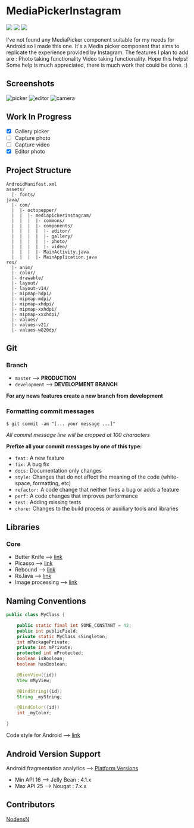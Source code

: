 # MediaPickerInstagram

[![](https://img.shields.io/badge/platform-android-orange.svg)](https://developer.android.com)
[![](https://img.shields.io/badge/min%20SDK-16-red.svg)](http://developer.android.com/about/dashboards/index.html)
[![](https://img.shields.io/badge/license-Apache%202-blue.svg)](https://github.com/NodensN/MediaPickerInstagram/blob/master/LICENSE)

I've not found any MediaPicker component suitable for my needs for Android so I made this one.
It's a Media picker component that aims to replicate the experience provided by Instagram.
The features I plan to add are : Photo taking functionality Video taking functionality.
Hope this helps! Some help is much appreciated, there is much work that could be done. :)

## Screenshots

![picker](https://cloud.githubusercontent.com/assets/10350755/20828571/78467e0e-b878-11e6-9117-dfabb9dc0b90.png)
![editor](https://cloud.githubusercontent.com/assets/10350755/20828570/783bade4-b878-11e6-9c4a-daba7c20dc94.png)
![camera](https://cloud.githubusercontent.com/assets/10350755/20828569/77a3f6ca-b878-11e6-9420-8d5d0d84a9ed.png)

## Work In Progress

- [X] Gallery picker
- [ ] Capture photo
- [ ] Capture video
- [X] Editor photo

## Project Structure
```
AndroidManifest.xml
assets/
  |- fonts/
java/
  |- com/
  |  |- octopepper/
  |  |  |- mediapickerinstagram/
  |  |  |  |- commons/
  |  |  |  |- components/
  |  |  |  |  |- editor/
  |  |  |  |  |- gallery/
  |  |  |  |  |- photo/
  |  |  |  |  |- video/
  |  |  |  |- MainActivity.java
  |  |  |  |- MainApplication.java
res/
  |- anim/
  |- color/
  |- drawable/
  |- layout/
  |- layout-v14/
  |- mipmap-hdpi/
  |- mipmap-mdpi/
  |- mipmap-xhdpi/
  |- mipmap-xxhdpi/
  |- mipmap-xxxhdpi/
  |- values/
  |- values-v21/
  |- values-w820dp/
```

## Git
### Branch
* `master` --> **PRODUCTION**
* `development` --> **DEVELOPMENT BRANCH**

**For any news features create a new branch from development**

### Formatting commit messages
```
$ git commit -am "[... your message ...]"
```
*All commit message line will be cropped at 100 characters*

**Prefixe all your commit messages by one of this type:**
* `feat:`     A new feature
* `fix:`      A bug fix
* `docs:`     Documentation only changes
* `style:`    Changes that do not affect the meaning of the code (white-space, formatting, etc)
* `refactor:` A code change that neither fixes a bug or adds a feature
* `perf:`     A code changes that improves performance
* `test:`     Adding missing tests
* `chore:`    Changes to the build process or auxiliary tools and libraries

## Libraries
### Core
* Butter Knife --> [link](http://jakewharton.github.io/butterknife/)
* Picasso --> [link](http://square.github.io/picasso/)
* Rebound --> [link](http://facebook.github.io/rebound/)
* RxJava --> [link](https://github.com/ReactiveX/RxJava)
* Image processing --> [link](https://github.com/Zomato/AndroidPhotoFilters)

## Naming Conventions
```java
public class MyClass {

    public static final int SOME_CONSTANT = 42;
    public int publicField;
    private static MyClass sSingleton;
    int mPackagePrivate;
    private int mPrivate;
    protected int mProtected;
    boolean isBoolean;
    boolean hasBoolean;

    @BienView({id})
    View mMyView;

    @BindString({id})
    String _myString;

    @BindColor({id})
    int _myColor;

}
```

Code style for Android --> [link](http://source.android.com/source/code-style.html)

## Android Version Support
Android fragmentation analytics --> [Platform Versions](http://developer.android.com/about/dashboards/index.html#Platform)

* Min API 16 --> Jelly Bean : 4.1.x
* Max API 25 --> Nougat : 7.x.x

## Contributors
[NodensN](https://twitter.com/Guillaume_Mas)
